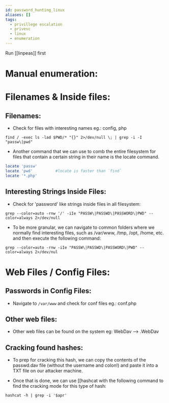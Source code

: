 ```yaml
---
id: password_hunting_linux
aliases: []
tags:
  - privillege escalation
  - privesc
  - linux
  - enumeration
---
```


Run [[linpeas]] first

# Manual enumeration:

# Filenames & Inside files:
## Filenames:
  - Check for files with interesting names eg.: config, php 

`find / -exec ls -lad $PWD/* "{}" 2>/dev/null \; | grep -i -I "passw\|pwd"`


  - Another command that we can use to comb the entire filesystem for files that contain a certain string in their name is the locate command.

```bash
locate 'passw'
locate 'pwd'          #locate is faster than `find` 
locate '*.php'
```

## Interesting Strings Inside Files:
  - Check for 'password' like strings inside files in all filesystem:

`grep --color=auto -rnw '/' -iIe "PASSW\|PASSWD\|PASSWORD\|PWD" --color=always 2>/dev/null` 

  - To be more granular, we can navigate to common folders where we normally find interesting files, such as /var/www, /tmp, /opt, /home, etc. and then execute the following command:

`grep --color=auto -rnw -iIe "PASSW\|PASSWD\|PASSWORD\|PWD" --color=always 2>/dev/nul  `

# Web Files / Config Files:
## Passwords in Config Files:
  - Navigate to `/var/www` and check for conf files eg.: conf.php

## Other web files:
  - Other web files can be found on the system eg: WebDav --> .WebDav

## Cracking found hashes:
  - To prep for cracking this hash, we can copy the contents of the passwd.dav file (without the username and colon!) and paste it into a TXT file on our attacker machine.

  - Once that is done, we can use [[hashcat with the following command to find the cracking mode for this type of hash:

`hashcat -h | grep -i '$apr'`


